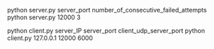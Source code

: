 python server.py server_port number_of_consecutive_failed_attempts
python server.py 12000 3

python client.py server_IP server_port client_udp_server_port
python client.py 127.0.0.1 12000 6000